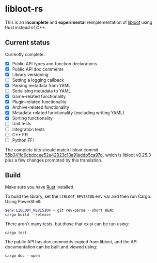 # libloot-rs

This is an **incomplete** and **experimental** reimplementation of [libloot](https://github.com/loot/libloot) using Rust instead of C++.

## Current status

Currently complete:

- [x] Public API types and function declarations
- [x] Public API doc comments
- [x] Library versioning
- [ ] Setting a logging callback
- [x] Parsing metadata from YAML
- [ ] Serialising metadata to YAML
- [x] Game-related functionality
- [x] Plugin-related functionality
- [x] Archive-related functionality
- [x] Metadata-related functionality (excluding writing YAML)
- [x] Sorting functionality
- [ ] Unit tests
- [ ] Integration tests
- [ ] C++ FFI
- [ ] Python FFI

The complete bits should match libloot commit [55b341fc6cbdccee52e42923c13a91eddb5ca97d](https://github.com/loot/libloot/commit/55b341fc6cbdccee52e42923c13a91eddb5ca97d), which is libloot v0.25.3 plus a few changes prompted by this translation.

## Build

Make sure you have [Rust](https://www.rust-lang.org/) installed.

To build the library, set the `LIBLOOT_REVISION` env var and then run Cargo. Using PowerShell:

```powershell
$env:LIBLOOT_REVISION = git rev-parse --short HEAD
cargo build --release
```

There aren't many tests, but those that exist can be run using:

```
cargo test
```

The public API has doc comments copied from libloot, and the API documentation can be built and viewed using:

```
cargo doc --open
```

